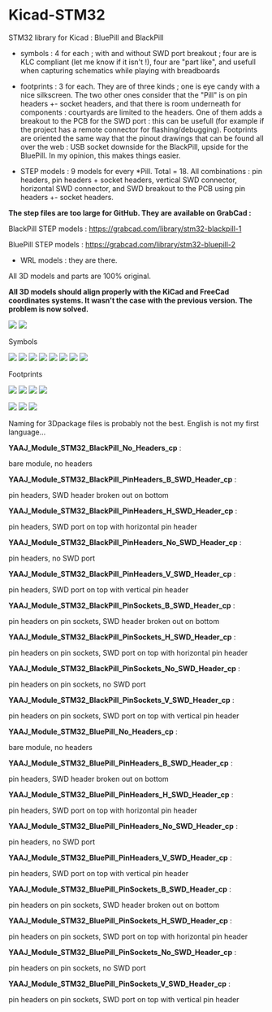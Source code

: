 # Kicad-STM32


STM32 library for Kicad : BluePill and BlackPill

- symbols : 4 for each ; with and without SWD port breakout ; four are is KLC compliant (let me know if it isn't !), four are "part like", and usefull when capturing schematics while playing with breadboards

- footprints : 3 for each. They are of three kinds ; one is eye candy with a nice silkscreen. The two other ones consider that the "Pill" is on pin headers +- socket headers, and that there is room underneath for components : courtyards are limited to the headers. One of them adds a breakout to the PCB for the SWD port : this can be usefull (for example if the project has a remote connector for flashing/debugging). Footprints are oriented the same way that the pinout drawings that can be found all over the web : USB socket downside for the BlackPill, upside for the BluePill. In my opinion, this makes things easier.

- STEP models : 9 models for every *Pill. Total = 18. All combinations : pin headers, pin headers + socket headers, vertical SWD connector, horizontal SWD connector, and SWD breakout to the PCB using pin headers +- socket headers.

**The step files are too large for GitHub. They are available on GrabCad :** 

BlackPill STEP models : https://grabcad.com/library/stm32-blackpill-1

BluePill STEP models : https://grabcad.com/library/stm32-bluepill-2

- WRL models : they are there.

All 3D models and parts are 100% original.

**All 3D models should align properly with the KiCad and FreeCad coordinates systems. It wasn't the case with the previous version. The problem is now solved.**


![](https://github.com/yet-another-average-joe/Kicad-STM32/blob/master/images/BlackPill.JPG)
![](https://github.com/yet-another-average-joe/Kicad-STM32/blob/master/images/BluePill.JPG)


Symbols

![](https://github.com/yet-another-average-joe/Kicad-STM32/blob/master/images/YAAJ_BlackPill_Sym.png)
![](https://github.com/yet-another-average-joe/Kicad-STM32/blob/master/images/YAAJ_BlackPill_SWD_Breakout_Sym.png)
![](https://github.com/yet-another-average-joe/Kicad-STM32/blob/master/images/YAAJ_BluePill_Part_Like_Sym.png)
![](https://github.com/yet-another-average-joe/Kicad-STM32/blob/master/images/YAAJ_BlackPill_Part_Like_SWD_Breakout_Sym.png)
![](https://github.com/yet-another-average-joe/Kicad-STM32/blob/master/images/YAAJ_BluePill_Sym.png)
![](https://github.com/yet-another-average-joe/Kicad-STM32/blob/master/images/YAAJ_BluePill_SWD_Breakout_Sym.png)
![](https://github.com/yet-another-average-joe/Kicad-STM32/blob/master/images/YAAJ_BluePill_Part_Like_Sym.png)
![](https://github.com/yet-another-average-joe/Kicad-STM32/blob/master/images/YAAJ_BluePill_Part_Like_SWD_Breakout_Sym.png)

Footprints

![](https://github.com/yet-another-average-joe/Kicad-STM32/blob/master/images/YAAJ_BlackPill_No_SWD_Breakout_1_Footprint.png)
![](https://github.com/yet-another-average-joe/Kicad-STM32/blob/master/images/YAAJ_BlackPill_No_SWD_Breakout_2_Footprint.png)
![](https://github.com/yet-another-average-joe/Kicad-STM32/blob/master/images/YAAJ_BlackPill_SWD_Breakout_1_Footprint.png)
![](https://github.com/yet-another-average-joe/Kicad-STM32/blob/master/images/YAAJ_BlackPill_SWD_Breakout_2_Footprint.png)

![](https://github.com/yet-another-average-joe/Kicad-STM32/blob/master/images/YAAJ_BluePill_1.PNG)
![](https://github.com/yet-another-average-joe/Kicad-STM32/blob/master/images/YAAJ_BluePill_2.PNG)
![](https://github.com/yet-another-average-joe/Kicad-STM32/blob/master/images/YAAJ_BluePill_2_SWD_Breakout.PNG)

Naming for 3Dpackage files is probably not the best. English is not my first language...

**YAAJ_Module_STM32_BlackPill_No_Headers_cp** :

bare module, no headers

**YAAJ_Module_STM32_BlackPill_PinHeaders_B_SWD_Header_cp** :

pin headers, SWD header broken out on bottom

**YAAJ_Module_STM32_BlackPill_PinHeaders_H_SWD_Header_cp** :

pin headers, SWD port on top with horizontal pin header

**YAAJ_Module_STM32_BlackPill_PinHeaders_No_SWD_Header_cp** :

pin headers, no SWD port

**YAAJ_Module_STM32_BlackPill_PinHeaders_V_SWD_Header_cp** :

pin headers, SWD port on top with vertical pin header

**YAAJ_Module_STM32_BlackPill_PinSockets_B_SWD_Header_cp** :

pin headers on pin sockets, SWD header broken out on bottom

**YAAJ_Module_STM32_BlackPill_PinSockets_H_SWD_Header_cp** :

pin headers on pin sockets, SWD port on top with horizontal pin header

**YAAJ_Module_STM32_BlackPill_PinSockets_No_SWD_Header_cp** :

pin headers on pin sockets, no SWD port

**YAAJ_Module_STM32_BlackPill_PinSockets_V_SWD_Header_cp** :

pin headers on pin sockets, SWD port on top with vertical pin header

**YAAJ_Module_STM32_BluePill_No_Headers_cp** :

bare module, no headers

**YAAJ_Module_STM32_BluePill_PinHeaders_B_SWD_Header_cp** :

pin headers, SWD header broken out on bottom

**YAAJ_Module_STM32_BluePill_PinHeaders_H_SWD_Header_cp** :

pin headers, SWD port on top with horizontal pin header

**YAAJ_Module_STM32_BluePill_PinHeaders_No_SWD_Header_cp** :

pin headers, no SWD port

**YAAJ_Module_STM32_BluePill_PinHeaders_V_SWD_Header_cp** :

pin headers, SWD port on top with vertical pin header

**YAAJ_Module_STM32_BluePill_PinSockets_B_SWD_Header_cp** :

pin headers on pin sockets, SWD header broken out on bottom

**YAAJ_Module_STM32_BluePill_PinSockets_H_SWD_Header_cp** :

pin headers on pin sockets, SWD port on top with horizontal pin header

**YAAJ_Module_STM32_BluePill_PinSockets_No_SWD_Header_cp** :

pin headers on pin sockets, no SWD port

**YAAJ_Module_STM32_BluePill_PinSockets_V_SWD_Header_cp** :

pin headers on pin sockets, SWD port on top with vertical pin header
